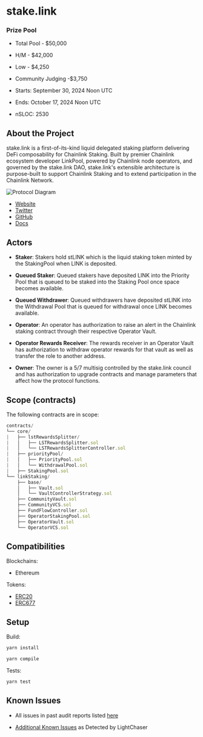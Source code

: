 # stake.link

### Prize Pool

- Total Pool - $50,000
- H/M - $42,000
- Low - $4,250
- Community Judging -$3,750

- Starts: September 30, 2024 Noon UTC
- Ends: October 17, 2024 Noon UTC

- nSLOC: 2530

[//]: # (contest-details-open)

## About the Project

stake.link is a first-of-its-kind liquid delegated staking platform delivering DeFi composability for Chainlink Staking. Built by premier Chainlink ecosystem developer LinkPool, powered by Chainlink node operators, and governed by the stake.link DAO, stake.link's extensible architecture is purpose-built to support Chainlink Staking and to extend participation in the Chainlink Network.

![Protocol Diagram](https://res.cloudinary.com/droqoz7lg/image/upload/v1727800681/link-staking-diagram_h9yjdz.png)

- [Website](https://stake.link/)
- [Twitter](https://x.com/stakedotlink)
- [GitHub](https://github.com/stakedotlink/contracts)
- [Docs](https://docs.stake.link/)

## Actors

- **Staker**: Stakers hold stLINK which is the liquid staking token minted by the StakingPool when LINK is deposited.

- **Queued Staker**: Queued stakers have deposited LINK into the Priority Pool that is queued to be staked into the
  Staking Pool once space becomes available.

- **Queued Withdrawer**: Queued withdrawers have deposited stLINK into the Withdrawal Pool that is queued for withdrawal once LINK becomes available.

- **Operator**: An operator has authorization to raise an alert in the Chainlink staking contract through their
  respective Operator Vault.

- **Operator Rewards Receiver**: The rewards receiver in an Operator Vault has authorization to withdraw operator rewards for that vault as well as transfer the role to another address.

- **Owner**: The owner is a 5/7 multisig controlled by the stake.link council and has authorization to upgrade
  contracts and manage parameters that affect how the protocol functions.

[//]: # (contest-details-close)

[//]: # (scope-open)

## Scope (contracts)

The following contracts are in scope:

```js
contracts/
└── core/
|   ├── lstRewardsSplitter/
|   │   ├── LSTRewardsSplitter.sol
|   │   └── LSTRewardsSplitterController.sol
|   ├── priorityPool/
|   │   ├── PriorityPool.sol
|   │   └── WithdrawalPool.sol
|   ├── StakingPool.sol
└── linkStaking/
    ├── base/
    │   ├── Vault.sol
    │   └── VaultControllerStrategy.sol
    ├── CommunityVault.sol
    ├── CommunityVCS.sol
    ├── FundFlowController.sol
    ├── OperatorStakingPool.sol
    ├── OperatorVault.sol
    └── OperatorVCS.sol
```

## Compatibilities

Blockchains:
- Ethereum

Tokens:
- [ERC20](https://ethereum.org/en/developers/docs/standards/tokens/erc-20/) 
- [ERC677](https://github.com/ethereum/EIPs/issues/677)

[//]: # (scope-close)

[//]: # (getting-started-open)

## Setup

Build:

```bash
yarn install

yarn compile
```

Tests:

```bash
yarn test
```

[//]: # (getting-started-close)

[//]: # (known-issues-open)

## Known Issues

- All issues in past audit reports listed [here](https://github.com/stakedotlink/contracts/tree/native-link-withdrawals/audits)
- [Additional Known Issues](https://github.com/Cyfrin/2024-09-stakelink/issues/1) as Detected by LightChaser

  [//]: # (known-issues-close)
